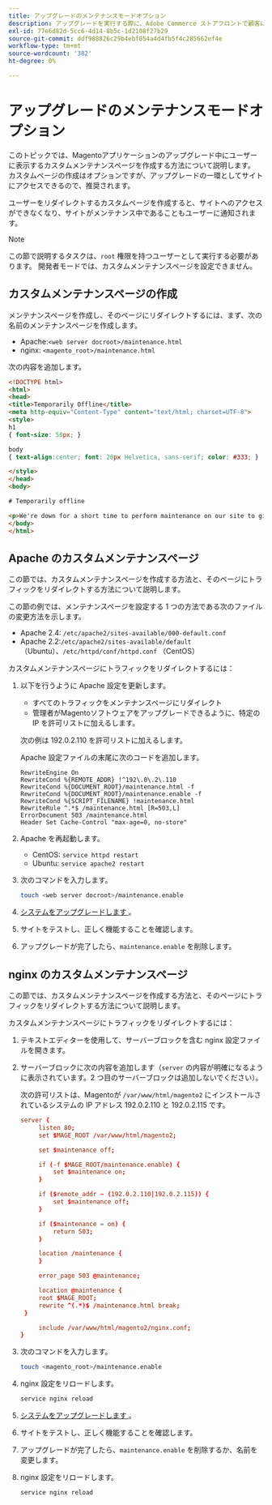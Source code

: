 ```yaml
---
title: アップグレードのメンテナンスモードオプション
description: アップグレードを実行する際に、Adobe Commerce ストアフロントで顧客に表示されるカスタムメンテナンスモードページを作成します。
exl-id: 77e6d82d-5cc6-4d14-8b5c-1d2108f27b29
source-git-commit: ddf988826c29b4ebf054a4d4fb5f4c285662ef4e
workflow-type: tm+mt
source-wordcount: '382'
ht-degree: 0%

---
```


# アップグレードのメンテナンスモードオプション

このトピックでは、Magentoアプリケーションのアップグレード中にユーザーに表示するカスタムメンテナンスページを作成する方法について説明します。 カスタムページの作成はオプションですが、アップグレードの一環としてサイトにアクセスできるので、推奨されます。

ユーザーをリダイレクトするカスタムページを作成すると、サイトへのアクセスができなくなり、サイトがメンテナンス中であることもユーザーに通知されます。

>[!NOTE]
>
>この節で説明するタスクは、`root` 権限を持つユーザーとして実行する必要があります。 開発者モードでは、カスタムメンテナンスページを設定できません。

## カスタムメンテナンスページの作成

メンテナンスページを作成し、そのページにリダイレクトするには、まず、次の名前のメンテナンスページを作成します。

- Apache:`<web server docroot>/maintenance.html`
- nginx: `<magento_root>/maintenance.html`

次の内容を追加します。

```html
<!DOCTYPE html>
<html>
<head>
<title>Temporarily Offline</title>
<meta http-equiv="Content-Type" content="text/html; charset=UTF-8">
<style>
h1
{ font-size: 50px; }

body
{ text-align:center; font: 20px Helvetica, sans-serif; color: #333; }

</style>
</head>
<body>

# Temporarily offline

<p>We're down for a short time to perform maintenance on our site to give you the best possible experience. Check back soon!</p>
</body>
</html>
```

## Apache のカスタムメンテナンスページ

この節では、カスタムメンテナンスページを作成する方法と、そのページにトラフィックをリダイレクトする方法について説明します。

この節の例では、メンテナンスページを設定する 1 つの方法である次のファイルの変更方法を示します。

- Apache 2.4: `/etc/apache2/sites-available/000-default.conf`
- Apache 2.2:`/etc/apache2/sites-available/default` （Ubuntu）、`/etc/httpd/conf/httpd.conf` （CentOS）

カスタムメンテナンスページにトラフィックをリダイレクトするには：

1. 以下を行うように Apache 設定を更新します。

   - すべてのトラフィックをメンテナンスページにリダイレクト
   - 管理者がMagentoソフトウェアをアップグレードできるように、特定の IP を許可リストに加えるします。

   次の例は 192.0.2.110 を許可リストに加えるします。

   Apache 設定ファイルの末尾に次のコードを追加します。

   ```terminal
   RewriteEngine On
   RewriteCond %{REMOTE_ADDR} !^192\.0\.2\.110
   RewriteCond %{DOCUMENT_ROOT}/maintenance.html -f
   RewriteCond %{DOCUMENT_ROOT}/maintenance.enable -f
   RewriteCond %{SCRIPT_FILENAME} !maintenance.html
   RewriteRule ^.*$ /maintenance.html [R=503,L]
   ErrorDocument 503 /maintenance.html
   Header Set Cache-Control "max-age=0, no-store"
   ```

1. Apache を再起動します。

   - CentOS: `service httpd restart`
   - Ubuntu: `service apache2 restart`

1. 次のコマンドを入力します。

   ```bash
   touch <web server docroot>/maintenance.enable
   ```

1. [ システムをアップグレードします ](../implementation/perform-upgrade.md)。
1. サイトをテストし、正しく機能することを確認します。
1. アップグレードが完了したら、`maintenance.enable` を削除します。

## nginx のカスタムメンテナンスページ

この節では、カスタムメンテナンスページを作成する方法と、そのページにトラフィックをリダイレクトする方法について説明します。

カスタムメンテナンスページにトラフィックをリダイレクトするには：

1. テキストエディターを使用して、サーバーブロックを含む nginx 設定ファイルを開きます。
1. サーバーブロックに次の内容を追加します（`server` の内容が明確になるように表示されています。2 つ目のサーバーブロックは追加しないでください）。

   次の許可リストは、Magentoが `/var/www/html/magento2` にインストールされているシステムの IP アドレス 192.0.2.110 と 192.0.2.115 です。

   ```conf
   server {
        listen 80;
        set $MAGE_ROOT /var/www/html/magento2;
   
        set $maintenance off;
   
        if (-f $MAGE_ROOT/maintenance.enable) {
            set $maintenance on;
        }
   
        if ($remote_addr ~ (192.0.2.110|192.0.2.115)) {
            set $maintenance off;
        }
   
        if ($maintenance = on) {
            return 503;
        }
   
        location /maintenance {
        }
   
        error_page 503 @maintenance;
   
        location @maintenance {
        root $MAGE_ROOT;
        rewrite ^(.*)$ /maintenance.html break;
    }
   
        include /var/www/html/magento2/nginx.conf;
   }
   ```

1. 次のコマンドを入力します。

   ```bash
   touch <magento_root>/maintenance.enable
   ```

1. nginx 設定をリロードします。

   ```bash
   service nginx reload
   ```

1. [ システムをアップグレードします ](../implementation/perform-upgrade.md)。
1. サイトをテストし、正しく機能することを確認します。
1. アップグレードが完了したら、`maintenance.enable` を削除するか、名前を変更します。
1. nginx 設定をリロードします。

   ```bash
   service nginx reload
   ```
